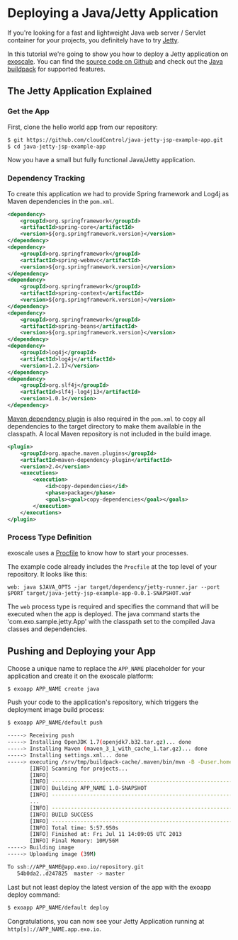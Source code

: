 # Deploying a Java/Jetty Application

If you're looking for a fast and lightweight Java web server / Servlet container for your projects, you definitely have to try [Jetty].

In this tutorial we're going to show you how to deploy a Jetty application on [exoscale]. You can find the [source code on Github](https://github.com/cloudControl/java-jetty-jsp-example-app.git) and check out the [Java buildpack] for supported features.


## The Jetty Application Explained
### Get the App
First, clone the hello world app from our repository:

~~~bash
$ git https://github.com/cloudControl/java-jetty-jsp-example-app.git
$ cd java-jetty-jsp-example-app
~~~

Now you have a small but fully functional Java/Jetty application.


### Dependency Tracking
To create this application we had to provide Spring framework and Log4j as Maven dependencies in the `pom.xml`.
~~~xml
<dependency>
    <groupId>org.springframework</groupId>
    <artifactId>spring-core</artifactId>
    <version>${org.springframework.version}</version>
</dependency>
<dependency>
    <groupId>org.springframework</groupId>
    <artifactId>spring-webmvc</artifactId>
    <version>${org.springframework.version}</version>
</dependency>
<dependency>
    <groupId>org.springframework</groupId>
    <artifactId>spring-context</artifactId>
    <version>${org.springframework.version}</version>
</dependency>
<dependency>
    <groupId>org.springframework</groupId>
    <artifactId>spring-beans</artifactId>
    <version>${org.springframework.version}</version>
</dependency>
<dependency>
    <groupId>log4j</groupId>
    <artifactId>log4j</artifactId>
    <version>1.2.17</version>
</dependency>
<dependency>
    <groupId>org.slf4j</groupId>
    <artifactId>slf4j-log4j13</artifactId>
    <version>1.0.1</version>
</dependency>
~~~

[Maven dependency plugin] is also required in the `pom.xml` to copy all dependencies to the target directory to make them available in the classpath. A local Maven repository is not included in the build image.

~~~xml
<plugin>
    <groupId>org.apache.maven.plugins</groupId>
    <artifactId>maven-dependency-plugin</artifactId>
    <version>2.4</version>
    <executions>
        <execution>
            <id>copy-dependencies</id>
            <phase>package</phase>
            <goals><goal>copy-dependencies</goal></goals>
        </execution>
    </executions>
</plugin>
~~~

### Process Type Definition
exoscale uses a [Procfile] to know how to start your processes.

The example code already includes the `Procfile` at the top level of your repository. It looks like this:

~~~
web: java $JAVA_OPTS -jar target/dependency/jetty-runner.jar --port $PORT target/java-jetty-jsp-example-app-0.0.1-SNAPSHOT.war
~~~

The `web` process type is required and specifies the command that will be executed when the app is deployed.
The java command starts the 'com.exo.sample.jetty.App' with the classpath set to the compiled Java classes and dependencies.

## Pushing and Deploying your App
Choose a unique name to replace the `APP_NAME` placeholder for your application and create it on the exoscale platform: 

~~~bash
$ exoapp APP_NAME create java
~~~

Push your code to the application's repository, which triggers the deployment image build process:


~~~bash
$ exoapp APP_NAME/default push

-----> Receiving push
-----> Installing OpenJDK 1.7(openjdk7.b32.tar.gz)... done
-----> Installing Maven (maven_3_1_with_cache_1.tar.gz)... done
-----> Installing settings.xml... done
-----> executing /srv/tmp/buildpack-cache/.maven/bin/mvn -B -Duser.home=/srv/tmp/builddir -Dmaven.repo.local=/srv/tmp/buildpack-cache/.m2/repository -s /srv/tmp/buildpack-cache/.m2/settings.xml -DskipTests=true clean install
       [INFO] Scanning for projects...
       [INFO]
       [INFO] --------------------------------------------------------------
       [INFO] Building APP_NAME 1.0-SNAPSHOT
       [INFO] --------------------------------------------------------------
       ...
       [INFO] --------------------------------------------------------------
       [INFO] BUILD SUCCESS
       [INFO] --------------------------------------------------------------
       [INFO] Total time: 5:57.950s
       [INFO] Finished at: Fri Jul 11 14:09:05 UTC 2013
       [INFO] Final Memory: 10M/56M
-----> Building image
-----> Uploading image (39M)

To ssh://APP_NAME@app.exo.io/repository.git
   54b0da2..d247825  master -> master
~~~

Last but not least deploy the latest version of the app with the exoapp deploy command:

~~~bash
$ exoapp APP_NAME/default deploy
~~~

Congratulations, you can now see your Jetty Application running at `http[s]://APP_NAME.app.exo.io`.

[Jetty]: http://jetty.codehaus.org/jetty/
[exoscale]: https://www.exoscale.ch/
[Java buildpack]: https://github.com/cloudControl/buildpack-java
[exoscale-command-line-client]: https://www.exoscale.ch/dev-center/Platform%20Documentation#command-line-client-web-console-and-api
[Git client]: http://git-scm.com/
[Maven dependency plugin]: http://maven.apache.org/plugins/maven-dependency-plugin/
[Procfile]: https://www.exoscale.ch/dev-center/Platform%20Documentation#buildpacks-and-the-procfile
